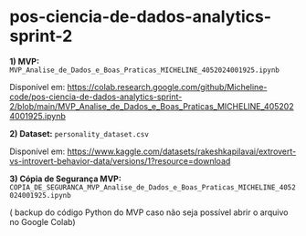 # pos-ciencia-de-dados-analytics-sprint-2

**1) MVP:** `MVP_Analise_de_Dados_e_Boas_Praticas_MICHELINE_4052024001925.ipynb`

Disponível em: https://colab.research.google.com/github/Micheline-code/pos-ciencia-de-dados-analytics-sprint-2/blob/main/MVP_Analise_de_Dados_e_Boas_Praticas_MICHELINE_4052024001925.ipynb

**2) Dataset:** `personality_dataset.csv`

Disponível em: https://www.kaggle.com/datasets/rakeshkapilavai/extrovert-vs-introvert-behavior-data/versions/1?resource=download

**3) Cópia de Segurança MVP:** `COPIA_DE_SEGURANCA_MVP_Analise_de_Dados_e_Boas_Praticas_MICHELINE_4052024001925.ipynb`

( backup do código Python do MVP caso não seja possível abrir o arquivo no Google Colab)
